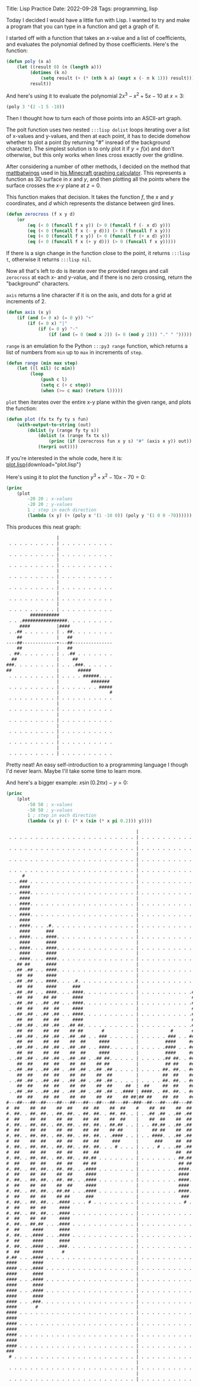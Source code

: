 Title: Lisp Practice
Date: 2022-09-28
Tags: programming, lisp

Today I decided I would have a little fun with Lisp. I wanted to try and make a program that you can type in a function and get a graph of it.

I started off with a function that takes an $x$-value and a list of coefficients, and evaluates the polynomial defined by those coefficients. Here's the function:

```lisp
(defun poly (x a)
    (let ((result 0) (n (length a)))
         (dotimes (k n)
             (setq result (+ (* (nth k a) (expt x (- n k 1))) result)))
         result))
```

And here's using it to evaluate the polynomial $2x^{3} - x^{2} + 5x - 10$ at $x = 3$:

```lisp
(poly 3 '(2 -1 5 -10))
```

Then I thought how to turn each of those points into an ASCII-art graph.

The polt function uses two nested `:::lisp dolist` loops iterating over a list of x-values and y-values, and then at each point, it has to decide domehow whether to plot a point (by returning "#" insread of the background character). The simplest solution is to only plot it if $y = f(x)$ and don't otherwise, but this only works when lines cross exactly over the gridline.

After considering a number of other methods, I decided on the method that [mattbatwings](https://www.youtube.com/c/Mattbatwings) used in [his Minecraft graphing calculator](https://www.youtube.com/watch?v=EvvWOaLgKVU). This represents a function as 3D surface in $x$ and $y$, and then plotting all the points where the surface crosses the $x$-$y$ plane at $z=0$.

This function makes that decision. It takes the function $f$, the $x$ and $y$ coordinates, and $d$ which represents the distance between gird lines.

```lisp
(defun zerocross (f x y d)
    (or
        (eq (< 0 (funcall f x y)) (> 0 (funcall f (- x d) y)))
        (eq (< 0 (funcall f x (- y d))) (> 0 (funcall f x y)))
        (eq (< 0 (funcall f x y)) (> 0 (funcall f (+ x d) y)))
        (eq (< 0 (funcall f x (+ y d))) (> 0 (funcall f x y)))))
```

If there is a sign change in the function close to the point, it returns `:::lisp t`, otherwise it returns `:::lisp nil`.

Now all that's left to do is iterate over the provided ranges and call `zerocross` at each x- and y-value, and if there is no zero crossing, return the "background" characters.

`axis` returns a line character if it is on the axis, and dots for a grid at increments of 2.

```lisp
(defun axis (x y)
    (if (and (= 0 x) (= 0 y)) "+"
        (if (= 0 x) "|"
            (if (= 0 y) "-"
                (if (and (= 0 (mod x 2)) (= 0 (mod y 2))) "." " ")))))
```

`range` is an emulation fo the Python `:::py3 range` function, which returns a list of numbers from `min` up to `max` in increments of `step`.

```lisp
(defun range (min max step)
    (let ((l nil) (c min))
         (loop
             (push c l)
             (setq c (+ c step))
             (when (>= c max) (return l)))))
```

`plot` then iterates over the entire x-y plane within the given range, and plots the function:

```lisp
(defun plot (fx tx fy ty s fun)
    (with-output-to-string (out)
        (dolist (y (range fy ty s))
            (dolist (x (range fx tx s))
                (princ (if (zerocross fun x y s) "#" (axis x y)) out))
            (terpri out))))
```

If you're interested in the whole code, here it is: [plot.lisp]({attach}plot.lisp){download="plot.lisp"}

Here's using it to plot the function $y^{3} + x^{2} - 10x - 70 = 0$:

```lisp
(princ
    (plot
        -20 20 ; x-values
        -20 20 ; y-values
        1 ; step in each direction
        (lambda (x y) (+ (poly x '(1 -10 0)) (poly y '(1 0 0 -70))))))
```

This produces this neat graph:

```txt
                   |                    
 . . . . . . . . . | . . . . . . . . . .
                   |                    
 . . . . . . . . . | . . . . . . . . . .
                   |                    
 . . . . . . . . . | . . . . . . . . . .
                   |                    
 . . . . . . . . . | . . . . . . . . . .
                   |                    
 . . . . . . . . . | . . . . . . . . . .
                   |                    
 . . . . . . . . . | . . . . . . . . . .
                   |                    
 . . . . . . . . . | . . . . . . . . . .
         ###########                    
 . . .#################. . . . . . . . .
     ####          |####                
 . .## . . . . . . | . ##. . . . . . . .
    ##             |   ##               
----##-------------+---##---------------
    ##             |   ##               
 . ##. . . . . . . | . .## . . . . . . .
  ##               |     ##             
###. . . . . . . . | . . .###. . . . . .
##                 |       #####        
 . . . . . . . . . | . . . . ######. . .
                   |            ####### 
 . . . . . . . . . | . . . . . . . #####
                   |                   #
 . . . . . . . . . | . . . . . . . . . .
                   |                    
 . . . . . . . . . | . . . . . . . . . .
                   |                    
 . . . . . . . . . | . . . . . . . . . .
                   |                    
 . . . . . . . . . | . . . . . . . . . .
                   |                    
 . . . . . . . . . | . . . . . . . . . .
                   |                    
 . . . . . . . . . | . . . . . . . . . .
```

Pretty neat! An easy self-introduction to a programming language I though I'd never learn. Maybe I'll take some time to learn more.

And here's a bigger example: $x\sin\left(0.2\pi x\right)-y=0$:

```lisp
(princ
    (plot
        -50 50 ; x-values
        -50 50 ; y-values
        1 ; step in each direction
        (lambda (x y) (- (* x (sin (* x pi 0.2))) y))))
```

```txt
                                                 |                                                  
 . . . . . . . . . . . . . . . . . . . . . . . . | . . . . . . . . . . . . . . . . . . . . . . . . .
                                                 |                                                  
 . . . . . . . . . . . . . . . . . . . . . . . . | . . . . . . . . . . . . . . . . . . . . . . . . .
                                                 |                                                  
 . . . . . . . . . . . . . . . . . . . . . . . . | . . . . . . . . . . . . . . . . . . . . . . . . .
                                                 |                                                  
 . . . . . . . . . . . . . . . . . . . . . . . . | . . . . . . . . . . . . . . . . . . . . . . . . .
      #                                          |                                          #       
 . . ### . . . . . . . . . . . . . . . . . . . . | . . . . . . . . . . . . . . . . . . . . ### . . .
     ####                                        |                                        ####      
 . . ####. . . . . . . . . . . . . . . . . . . . | . . . . . . . . . . . . . . . . . . . .#### . . .
     ####                                        |                                        ####      
 . . ####. . . . . . . . . . . . . . . . . . . . | . . . . . . . . . . . . . . . . . . . .#### . . .
     ####                                        |                                        ####      
 . . ####. . . . . . . . . . . . . . . . . . . . | . . . . . . . . . . . . . . . . . . . .#### . . .
     ####                                        |                                        ####      
 . . ####. . . .#. . . . . . . . . . . . . . . . | . . . . . . . . . . . . . . . .#. . . .#### . . .
     ####      ###                               |                               ###      ####      
 . . ####. . . ####. . . . . . . . . . . . . . . | . . . . . . . . . . . . . . .#### . . .#### . . .
     ####      ####                              |                              ####      ####     #
 . . ####. . . ####. . . . . . . . . . . . . . . | . . . . . . . . . . . . . . .#### . . .#### . . #
     ####      ####                              |                              ####      ####     #
 . . ####. . . ####. . . . . . . . . . . . . . . | . . . . . . . . . . . . . . .#### . . .#### . . #
    ## ##      ####                              |                              ####      ## ##    #
 . .## .## . . ####. . . . . . . . . . . . . . . | . . . . . . . . . . . . . . .#### . . ##. ##. . #
    ##  ##     ####                              |                              ####     ##  ##    #
 . .## .## . . ####. . . .#. . . . . . . . . . . | . . . . . . . . . . .#. . . .#### . . ##. ##. . #
    ##  ##     ####      ###                     |                     ###      ####     ##  ##    #
 . .## .## . . ####. . . ####. . . . . . . . . . | . . . . . . . . . .#### . . .#### . . ##. ##. . #
    ##  ##    ## ##      ####                    |                    ####      ## ##    ##  ##    #
 . .## .## . .## .## . . ####. . . . . . . . . . | . . . . . . . . . .#### . . ##. ##. . ##. ##. . #
    ##  ##    ##  ##     ####                    |                    ####     ##  ##    ##  ##    #
 . .## .## . .## .## . . ####. . . . . . . . . . | . . . . . . . . . .#### . . ##. ##. . ##. ##. . #
    ##  ##    ##  ##     ####                    |                    ####     ##  ##    ##  ##    #
 . .## .## . .## .## . .## ##. . . . . . . . . . | . . . . . . . . . .## ##. . ##. ##. . ##. ##. . #
    ##  ##    ##  ##    ## ##       #            |            #       ## ##    ##  ##    ##  ##    #
 . .## .## . .## .## . .## .## . . ### . . . . . | . . . . . ### . . ##. ##. . ##. ##. . ##. ##. . #
    ##  ##    ##  ##    ##  ##     ####          |          ####     ##  ##    ##  ##    ##  ##    #
 . .## .## . .## .## . .## .## . . ####. . . . . | . . . . .#### . . ##. ##. . ##. ##. . ##. ##. . #
    ##  ##    ##  ##    ##  ##     ####          |          ####     ##  ##    ##  ##    ##  ##    #
 . .## .## . .## .## . .## .## . .## ##. . . . . | . . . . .## ##. . ##. ##. . ##. ##. . ##. ##. . #
    ##  ##    ##  ##    ##  ##    ## ##          |          ## ##    ##  ##    ##  ##    ##  ##    #
 . .## .## . .## .## . .## .## . .## .## . . . . | . . . . ##. ##. . ##. ##. . ##. ##. . ##. ##. . #
    ##  ##    ##  ##    ##  ##    ##  ##         |         ##  ##    ##  ##    ##  ##    ##  ##    #
 . .## .## . .## .## . .## .## . .## .## . . . . | . . . . ##. ##. . ##. ##. . ##. ##. . ##. ##. . #
    ##  ##    ##  ##    ##  ##    ##  ##     ##  |  ##     ##  ##    ##  ##    ##  ##    ##  ##    #
 . .## .## . .## .## . .## .## . .## .## . .#### | ####. . ##. ##. . ##. ##. . ##. ##. . ##. ##. . #
    ##  ##    ##  ##    ##  ##    ##  ##    ## ##|## ##    ##  ##    ##  ##    ##  ##    ##  ##    #
#---##---##--##----##---##---##---##---##---##--###--##---##---##---##---##---##----##--##---##---##
#  ##    ##  ##    ##  ##    ##  ##    ##  ##    #    ##  ##    ##  ##    ##  ##    ##  ##    ##  ##
#. ##. . ##. ##. . ##. ##. . ##. ##. . ##. ##. . | . .## .## . .## .## . .## .## . .## .## . .## .##
#  ##    ##  ##    ##  ##    ##  ##    ##  ##    |    ##  ##    ##  ##    ##  ##    ##  ##    ##  ##
#. ##. . ##. ##. . ##. ##. . ##. ##. . ##.## . . | . . ##.## . .## .## . .## .## . .## .## . .## .##
#  ##    ##  ##    ##  ##    ##  ##    ## ##     |     ## ##    ##  ##    ##  ##    ##  ##    ##  ##
#. ##. . ##. ##. . ##. ##. . ##. ##. . .#### . . | . . ####. . .## .## . .## .## . .## .## . .## .##
#  ##    ##  ##    ##  ##    ##  ##     ###      |      ###     ##  ##    ##  ##    ##  ##    ##  ##
#. ##. . ##. ##. . ##. ##. . ##. ##. . . # . . . | . . . # . . .## .## . .## .## . .## .## . .## .##
#  ##    ##  ##    ##  ##    ##  ##              |              ##  ##    ##  ##    ##  ##    ##  ##
#. ##. . ##. ##. . ##. ##. . ##.## . . . . . . . | . . . . . . . ##.## . .## .## . .## .## . .## .##
#  ##    ##  ##    ##  ##    ## ##               |               ## ##    ##  ##    ##  ##    ##  ##
#. ##. . ##. ##. . ##. ##. . .#### . . . . . . . | . . . . . . . ####. . .## .## . .## .## . .## .##
#  ##    ##  ##    ##  ##     ####               |               ####     ##  ##    ##  ##    ##  ##
#. ##. . ##. ##. . ##. ##. . .#### . . . . . . . | . . . . . . . ####. . .## .## . .## .## . .## .##
#  ##    ##  ##    ##  ##     ####               |               ####     ##  ##    ##  ##    ##  ##
#. ##. . ##. ##. . ##.## . . .#### . . . . . . . | . . . . . . . ####. . . ##.## . .## .## . .## .##
#  ##    ##  ##    ## ##      ###                |                ###      ## ##    ##  ##    ##  ##
#. ##. . ##. ##. . .#### . . . # . . . . . . . . | . . . . . . . . # . . . ####. . .## .## . .## .##
#  ##    ##  ##     ####                         |                         ####     ##  ##    ##  ##
#. ##. . ##. ##. . .#### . . . . . . . . . . . . | . . . . . . . . . . . . ####. . .## .## . .## .##
#  ##    ##  ##     ####                         |                         ####     ##  ##    ##  ##
#. ##. . ##.## . . .#### . . . . . . . . . . . . | . . . . . . . . . . . . ####. . . ##.## . .## .##
#  ##     ####      ####                         |                         ####      ####     ##  ##
#. ##. . .#### . . .#### . . . . . . . . . . . . | . . . . . . . . . . . . ####. . . ####. . .## .##
#  ##     ####      ####                         |                         ####      ####     ##  ##
#. ##. . .#### . . .###. . . . . . . . . . . . . | . . . . . . . . . . . . .###. . . ####. . .## .##
#  ##     ####       #                           |                           #       ####     ##  ##
#.## . . .#### . . . . . . . . . . . . . . . . . | . . . . . . . . . . . . . . . . . ####. . . ##.##
####      ####                                   |                                   ####      #### 
#### . . .#### . . . . . . . . . . . . . . . . . | . . . . . . . . . . . . . . . . . ####. . . ####.
####      ####                                   |                                   ####      #### 
#### . . .#### . . . . . . . . . . . . . . . . . | . . . . . . . . . . . . . . . . . ####. . . ####.
####      ####                                   |                                   ####      #### 
#### . . .#### . . . . . . . . . . . . . . . . . | . . . . . . . . . . . . . . . . . ####. . . ####.
####      ####                                   |                                   ####      #### 
#### . . .###. . . . . . . . . . . . . . . . . . | . . . . . . . . . . . . . . . . . .###. . . ####.
####       #                                     |                                     #       #### 
#### . . . . . . . . . . . . . . . . . . . . . . | . . . . . . . . . . . . . . . . . . . . . . ####.
####                                             |                                             #### 
#### . . . . . . . . . . . . . . . . . . . . . . | . . . . . . . . . . . . . . . . . . . . . . ####.
####                                             |                                             #### 
#### . . . . . . . . . . . . . . . . . . . . . . | . . . . . . . . . . . . . . . . . . . . . . ####.
####                                             |                                             #### 
#### . . . . . . . . . . . . . . . . . . . . . . | . . . . . . . . . . . . . . . . . . . . . . ####.
###                                              |                                              ### 
 # . . . . . . . . . . . . . . . . . . . . . . . | . . . . . . . . . . . . . . . . . . . . . . . # .
                                                 |                                                  
 . . . . . . . . . . . . . . . . . . . . . . . . | . . . . . . . . . . . . . . . . . . . . . . . . .
                                                 |                                                  
 . . . . . . . . . . . . . . . . . . . . . . . . | . . . . . . . . . . . . . . . . . . . . . . . . .
```
